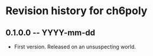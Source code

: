 # Revision history for ch6poly

## 0.1.0.0 -- YYYY-mm-dd

* First version. Released on an unsuspecting world.
